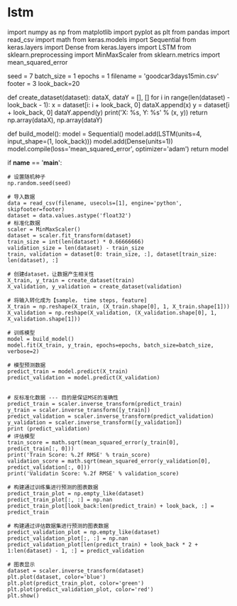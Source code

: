 # lstm
import numpy as np
from matplotlib import pyplot as plt
from pandas import read_csv
import math
from keras.models import Sequential
from keras.layers import Dense
from keras.layers import LSTM
from sklearn.preprocessing import MinMaxScaler
from sklearn.metrics import mean_squared_error

seed = 7
batch_size = 1
epochs = 1
filename = 'goodcar3days15min.csv'
footer = 3
look_back=20

def create_dataset(dataset):
    dataX, dataY = [], []
    for i in range(len(dataset) - look_back - 1):
        x = dataset[i: i + look_back, 0]
        dataX.append(x)
        y = dataset[i + look_back, 0]
        dataY.append(y)
        print('X: %s, Y: %s' % (x, y))
    return np.array(dataX), np.array(dataY)

def build_model():
    model = Sequential()
    model.add(LSTM(units=4, input_shape=(1, look_back)))
    model.add(Dense(units=1))
    model.compile(loss='mean_squared_error', optimizer='adam')
    return model

if __name__ == '__main__':

    # 设置随机种子
    np.random.seed(seed)

    # 导入数据
    data = read_csv(filename, usecols=[1], engine='python', skipfooter=footer)
    dataset = data.values.astype('float32')
    # 标准化数据
    scaler = MinMaxScaler()
    dataset = scaler.fit_transform(dataset)
    train_size = int(len(dataset) * 0.66666666)
    validation_size = len(dataset) - train_size
    train, validation = dataset[0: train_size, :], dataset[train_size: len(dataset), :]

    # 创建dataset，让数据产生相关性
    X_train, y_train = create_dataset(train)
    X_validation, y_validation = create_dataset(validation)

    # 将输入转化成为【sample， time steps, feature]
    X_train = np.reshape(X_train, (X_train.shape[0], 1, X_train.shape[1]))
    X_validation = np.reshape(X_validation, (X_validation.shape[0], 1, X_validation.shape[1]))

    # 训练模型
    model = build_model()
    model.fit(X_train, y_train, epochs=epochs, batch_size=batch_size, verbose=2)

    # 模型预测数据
    predict_train = model.predict(X_train)
    predict_validation = model.predict(X_validation)


    # 反标准化数据 --- 目的是保证MSE的准确性
    predict_train = scaler.inverse_transform(predict_train)
    y_train = scaler.inverse_transform([y_train])
    predict_validation = scaler.inverse_transform(predict_validation)
    y_validation = scaler.inverse_transform([y_validation])
    print (predict_validation)
    # 评估模型
    train_score = math.sqrt(mean_squared_error(y_train[0], predict_train[:, 0]))
    print('Train Score: %.2f RMSE' % train_score)
    validation_score = math.sqrt(mean_squared_error(y_validation[0], predict_validation[:, 0]))
    print('Validatin Score: %.2f RMSE' % validation_score)

    # 构建通过训练集进行预测的图表数据
    predict_train_plot = np.empty_like(dataset)
    predict_train_plot[:, :] = np.nan
    predict_train_plot[look_back:len(predict_train) + look_back, :] = predict_train

    # 构建通过评估数据集进行预测的图表数据
    predict_validation_plot = np.empty_like(dataset)
    predict_validation_plot[:, :] = np.nan
    predict_validation_plot[len(predict_train) + look_back * 2 + 1:len(dataset) - 1, :] = predict_validation

    # 图表显示
    dataset = scaler.inverse_transform(dataset)
    plt.plot(dataset, color='blue')
    plt.plot(predict_train_plot, color='green')
    plt.plot(predict_validation_plot, color='red')
    plt.show()
